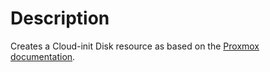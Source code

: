 # Description
Creates a Cloud-init Disk resource as based on the [Proxmox documentation](https://registry.terraform.io/providers/Telmate/proxmox/latest/docs/resources/cloud_init_disk).